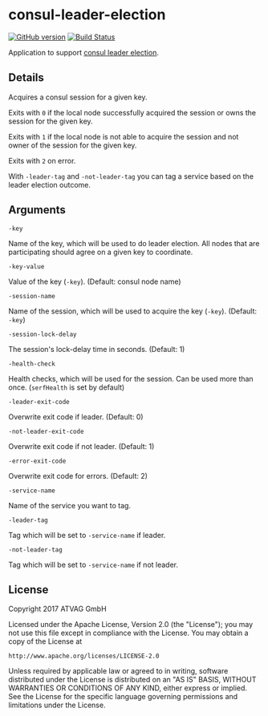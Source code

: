 # consul-leader-election
[![GitHub version](https://badge.fury.io/gh/wywy%2Fconsul-leader-election.svg)](https://badge.fury.io/gh/wywy%2Fconsul-leader-election)
[![Build Status](https://travis-ci.org/wywy/consul-leader-election.svg?branch=master)](https://travis-ci.org/wywy/consul-leader-election)


Application to support [consul leader election](https://www.consul.io/docs/guides/leader-election.html).

## Details

Acquires a consul session for a given key.

Exits with `0` if the local node successfully acquired the session or owns the session for the given key.

Exits with `1` if the local node is not able to acquire the session and not owner of the session for the given key.

Exits with `2` on error.

With `-leader-tag` and `-not-leader-tag` you can tag a service based on the leader election outcome.

## Arguments

`-key`

  Name of the key, which will be used to do leader election. All nodes that are participating should agree on a given key to coordinate.

`-key-value`

  Value of the key (`-key`). (Default: consul node name)

`-session-name`

  Name of the session, which will be used to acquire the key (`-key`). (Default: `-key`)

`-session-lock-delay`

  The session's lock-delay time in seconds. (Default: 1)

`-health-check`

  Health checks, which will be used for the session. Can be used more than once. (`serfHealth` is set by default)

`-leader-exit-code`

  Overwrite exit code if leader. (Default: 0)

`-not-leader-exit-code`

  Overwrite exit code if not leader. (Default: 1)

`-error-exit-code`

  Overwrite exit code for errors. (Default: 2)

`-service-name`

  Name of the service you want to tag.

`-leader-tag`

  Tag which will be set to `-service-name` if leader.

`-not-leader-tag`

  Tag which will be set to `-service-name` if not leader.

## License

Copyright 2017 ATVAG GmbH

Licensed under the Apache License, Version 2.0 (the "License");
you may not use this file except in compliance with the License.
You may obtain a copy of the License at

    http://www.apache.org/licenses/LICENSE-2.0

Unless required by applicable law or agreed to in writing, software
distributed under the License is distributed on an "AS IS" BASIS,
WITHOUT WARRANTIES OR CONDITIONS OF ANY KIND, either express or implied.
See the License for the specific language governing permissions and
limitations under the License.

